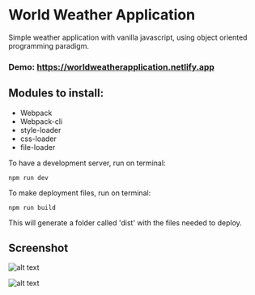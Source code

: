 # World Weather Application

Simple weather application with vanilla javascript, using object oriented programming paradigm.

### Demo: https://worldweatherapplication.netlify.app

## Modules to install:

- Webpack
- Webpack-cli
- style-loader
- css-loader
- file-loader

To have a development server, run on terminal:

```
npm run dev
```


To make deployment files, run on terminal:

```
npm run build
```

This will generate a folder called 'dist' with the files needed to deploy.

## Screenshot

![alt text](https://raw.githubusercontent.com/alan-valenzuela93/world-weather-nodejs/master/assets/full.png)


![alt text](https://raw.githubusercontent.com/alan-valenzuela93/world-weather-nodejs/master/assets/responsive.png)
